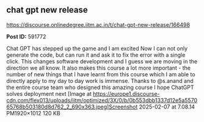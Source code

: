 ## chat gpt new release
https://discourse.onlinedegree.iitm.ac.in/t/chat-gpt-new-release/166498


**Post ID:** 591772

Chat GPT has stepped up the game and I am excited 
Now I can not only generate the code, but can run it and ask it to fix the error with a single click. This changes software development and I guess we are moving in the direction we all know. It also makes this course a lot more important -  the number of new things that I have learnt from this course which I am able to directly apply to my day to day work is immense. Thanks to @s.anand and the entire course team who designed this amazing course
I hope ChatGPT solves deployment next 
[Image at https://europe1.discourse-cdn.com/flex013/uploads/iitm/optimized/3X/0/b/0b553dbb1337d12e5a557065768b503180d8d762_2_690x363.jpeg]Screenshot 2025-02-07 at 7.08.14 PM1920×1012 120 KB
